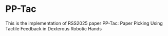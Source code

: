 # PP-Tac
This is the implementation of RSS2025 paper PP-Tac: Paper Picking Using Tactile Feedback in Dexterous Robotic Hands
